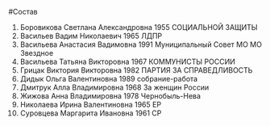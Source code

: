 #Состав
1. Боровикова Светлана Александровна 1955 СОЦИАЛЬНОЙ ЗАЩИТЫ
2. Васильев Вадим Николаевич 1965 ЛДПР
3. Васильева Анастасия Вадимовна 1991 Муниципальный Совет МО МО Звездное
4. Васильева Татьяна Викторовна 1967 КОММУНИСТЫ РОССИИ
5. Грицак Виктория Викторовна 1982 ПАРТИЯ ЗА СПРАВЕДЛИВОСТЬ
6. Дидык Ольга Валентиновна 1989 собрание-работа
7. Дмитрук Алла Владимировна 1968 За женщин России
8. Жижова Анна Владимировна 1978 Чернобыль-Нева
9. Николаева Ирина Валентиновна 1965 ЕР
10. Суровцева Маргарита Ивановна 1961 СР

